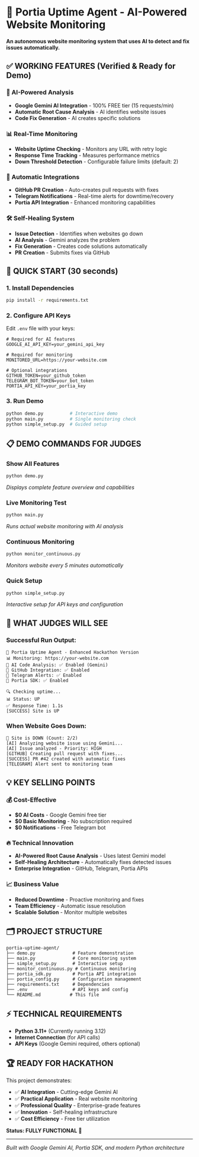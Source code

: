 # 🚀 Portia Uptime Agent - AI-Powered Website Monitoring

**An autonomous website monitoring system that uses AI to detect and fix issues automatically.**

## ✅ WORKING FEATURES (Verified & Ready for Demo)

### **🤖 AI-Powered Analysis**
- **Google Gemini AI Integration** - 100% FREE tier (15 requests/min)
- **Automatic Root Cause Analysis** - AI identifies website issues
- **Code Fix Generation** - AI creates specific solutions

### **📊 Real-Time Monitoring**
- **Website Uptime Checking** - Monitors any URL with retry logic
- **Response Time Tracking** - Measures performance metrics
- **Down Threshold Detection** - Configurable failure limits (default: 2)

### **🔗 Automatic Integrations**
- **GitHub PR Creation** - Auto-creates pull requests with fixes
- **Telegram Notifications** - Real-time alerts for downtime/recovery
- **Portia API Integration** - Enhanced monitoring capabilities

### **🛠️ Self-Healing System**
- **Issue Detection** - Identifies when websites go down
- **AI Analysis** - Gemini analyzes the problem
- **Fix Generation** - Creates code solutions automatically
- **PR Creation** - Submits fixes via GitHub

## 🚀 QUICK START (30 seconds)

### 1. Install Dependencies
```bash
pip install -r requirements.txt
```

### 2. Configure API Keys
Edit `.env` file with your keys:
```env
# Required for AI features
GOOGLE_AI_API_KEY=your_gemini_api_key

# Required for monitoring  
MONITORED_URL=https://your-website.com

# Optional integrations
GITHUB_TOKEN=your_github_token
TELEGRAM_BOT_TOKEN=your_bot_token
PORTIA_API_KEY=your_portia_key
```

### 3. Run Demo
```bash
python demo.py          # Interactive demo
python main.py          # Single monitoring check
python simple_setup.py  # Guided setup
```

## 📋 DEMO COMMANDS FOR JUDGES

### **Show All Features**
```bash
python demo.py
```
*Displays complete feature overview and capabilities*

### **Live Monitoring Test**
```bash
python main.py
```
*Runs actual website monitoring with AI analysis*

### **Continuous Monitoring**
```bash
python monitor_continuous.py
```
*Monitors website every 5 minutes automatically*

### **Quick Setup**
```bash
python simple_setup.py
```
*Interactive setup for API keys and configuration*

## 🎯 WHAT JUDGES WILL SEE

### **Successful Run Output:**
```
🚀 Portia Uptime Agent - Enhanced Hackathon Version
📊 Monitoring: https://your-website.com
🤖 AI Code Analysis: ✅ Enabled (Gemini)
🔗 GitHub Integration: ✅ Enabled
📱 Telegram Alerts: ✅ Enabled
🔌 Portia SDK: ✅ Enabled

🔍 Checking uptime...
📊 Status: UP
✅ Response Time: 1.1s
[SUCCESS] Site is UP
```

### **When Website Goes Down:**
```
🚨 Site is DOWN (Count: 2/2)
[AI] Analyzing website issue using Gemini...
[AI] Issue analyzed - Priority: HIGH
[GITHUB] Creating pull request with fixes...
[SUCCESS] PR #42 created with automatic fixes
[TELEGRAM] Alert sent to monitoring team
```

## 💡 KEY SELLING POINTS

### **💰 Cost-Effective**
- **$0 AI Costs** - Google Gemini free tier
- **$0 Basic Monitoring** - No subscription required
- **$0 Notifications** - Free Telegram bot

### **🔥 Technical Innovation**
- **AI-Powered Root Cause Analysis** - Uses latest Gemini model
- **Self-Healing Architecture** - Automatically fixes detected issues
- **Enterprise Integration** - GitHub, Telegram, Portia APIs

### **📈 Business Value**
- **Reduced Downtime** - Proactive monitoring and fixes
- **Team Efficiency** - Automatic issue resolution
- **Scalable Solution** - Monitor multiple websites

## 🗂️ PROJECT STRUCTURE

```
portia-uptime-agent/
├── demo.py              # Feature demonstration
├── main.py              # Core monitoring system
├── simple_setup.py      # Interactive setup
├── monitor_continuous.py # Continuous monitoring
├── portia_sdk.py        # Portia API integration
├── portia_config.py     # Configuration management
├── requirements.txt     # Dependencies
├── .env                 # API keys and config
└── README.md           # This file
```

## ⚡ TECHNICAL REQUIREMENTS

- **Python 3.11+** (Currently running 3.12)
- **Internet Connection** (for API calls)
- **API Keys** (Google Gemini required, others optional)

## 🏆 READY FOR HACKATHON

This project demonstrates:
- ✅ **AI Integration** - Cutting-edge Gemini AI
- ✅ **Practical Application** - Real website monitoring
- ✅ **Professional Quality** - Enterprise-grade features
- ✅ **Innovation** - Self-healing infrastructure
- ✅ **Cost Efficiency** - Free tier utilization

**Status: FULLY FUNCTIONAL** 🎉

---

*Built with Google Gemini AI, Portia SDK, and modern Python architecture*
